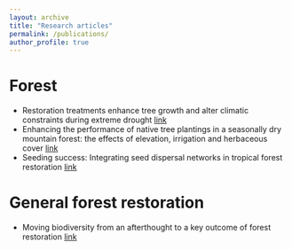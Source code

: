 ```yaml
---
layout: archive
title: "Research articles"
permalink: /publications/
author_profile: true
---
```

Forest
===========
- Restoration treatments enhance tree growth and alter climatic constraints during extreme drought [link](https://esajournals.onlinelibrary.wiley.com/doi/full/10.1002/eap.3072 ) 
- Enhancing the performance of native tree plantings in a seasonally dry mountain forest: the effects of elevation, irrigation and herbaceous cover [link](https://onlinelibrary.wiley.com/doi/full/10.1111/rec.70082)
- Seeding success: Integrating seed dispersal networks in tropical forest restoration [link](https://onlinelibrary.wiley.com/doi/full/10.1111/btp.13347) 

General forest restoration
======
- Moving biodiversity from an afterthought to a key outcome of forest restoration [link](https://www.nature.com/articles/s44358-025-00032-1) 

